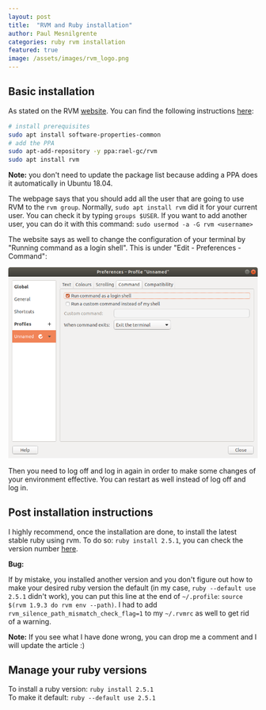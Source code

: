 ```yaml
---
layout: post
title:  "RVM and Ruby installation"
author: Paul Mesnilgrente
categories: ruby rvm installation
featured: true
image: /assets/images/rvm_logo.png
---
```

## Basic installation

As stated on the RVM [website](https://rvm.io/rvm/install). You can find the following instructions [here](https://github.com/rvm/ubuntu_rvm):

```bash
# install prerequisites
sudo apt install software-properties-common
# add the PPA
sudo apt-add-repository -y ppa:rael-gc/rvm
sudo apt install rvm
```

**Note:** you don't need to update the package list because adding a PPA does it automatically in Ubuntu 18.04.

The webpage says that you should add all the user that are going to use RVM to the `rvm group`. Normally, `sudo apt install rvm` did it for your current user. You can check it by typing `groups $USER`. If you want to add another user, you can do it with this command: `sudo usermod -a -G rvm <username>`

The website says as well to change the configuration of your terminal by "Running command as a login shell". This is under "Edit - Preferences - Command":

![run_command_as_login_shell.png](/assets/images/run_command_as_login_shell.png)

Then you need to log off and log in again in order to make some changes of your environment effective. You can restart as well instead of log off and log in.

## Post installation instructions

I highly recommend, once the installation are done, to install the latest stable ruby using rvm. To do so: `ruby install 2.5.1`, you can check the version number [here](https://www.ruby-lang.org/en/downloads/).

**Bug:**

If by mistake, you installed another version and you don't figure out how to make your desired ruby version the default (in my case, `ruby --default use 2.5.1` didn't work), you can put this line at the end of `~/.profile`: `source $(rvm 1.9.3 do rvm env --path)`. I had to add `rvm_silence_path_mismatch_check_flag=1` to my `~/.rvmrc` as well to get rid of a warning.

**Note:** If you see what I have done wrong, you can drop me a comment and I will update the article :)

## Manage your ruby versions

To install a ruby version: `ruby install 2.5.1`  
To make it default: `ruby --default use 2.5.1`
